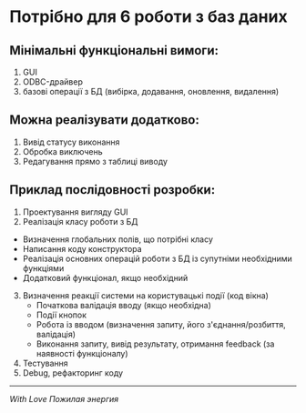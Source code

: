  # Потрібно для 6 роботи з баз даних

## Мінімальні функціональні вимоги:
1. GUI
2. ODBC-драйвер
3. базові операції з БД (вибірка, додавання, оновлення, видалення)

## Можна реалізувати додатково:
1. Вивід статусу виконання
2. Обробка виключень
3. Редагування прямо з таблиці виводу

## Приклад послідовності розробки:
1. Проектування вигляду GUI
2. Реалізація класу роботи з БД
  * Визначення глобальних полів, що потрібні класу
   * Написання коду конструктора
   * Реалізація основних операцій роботи з БД із супутніми необхідними функціями
   * Додатковий функціонал, якщо необхідний
3. Визначення реакції системи на користувацькі події (код вікна)
   * Початкова валідація вводу (якщо необхідна)
   * Події кнопок
   * Робота із вводом (визначення запиту, його з'єднання/розбиття, валідація)
   * Виконання запиту, вивід результату, отримання feedback (за наявності функціоналу)
4. Тестування
5. Debug, рефакторинг коду
* * * 
*With Love Пожилая энергия*

